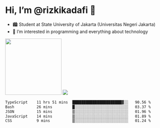 # Hi, I’m @rizkikadafi 👋
- 🏙 Student at State University of Jakarta (Universitas Negeri Jakarta)
- 👀 I’m interested in programming and everything about technology
<img height="180em" src="https://github-readme-stats.vercel.app/api?username=rizkikadafi&show_icons=true&hide_border=true&&count_private=true&include_all_commits=true" />
<img src="https://github-readme-stats.vercel.app/api/top-langs/?username=rizkikadafi&show_icons=true&hide_border=true&&count_private=true&include_all_commits=true" />

<!--START_SECTION:waka-->

```txt
TypeScript    11 hrs 51 mins  ██████████████████████▓░░   90.56 %
Bash          26 mins         █░░░░░░░░░░░░░░░░░░░░░░░░   03.37 %
JSON          15 mins         ▒░░░░░░░░░░░░░░░░░░░░░░░░   01.96 %
JavaScript    14 mins         ▒░░░░░░░░░░░░░░░░░░░░░░░░   01.89 %
CSS           9 mins          ▒░░░░░░░░░░░░░░░░░░░░░░░░   01.24 %
```

<!--END_SECTION:waka-->

<!---
rizkikadafi/rizkikadafi is a ✨ special ✨ repository because its `README.md` (this file) appears on your GitHub profile.
You can click the Preview link to take a look at your changes.
--->
